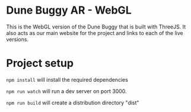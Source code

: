# Dune Buggy AR - WebGL
This is the WebGL version of the Dune Buggy that is built with ThreeJS. It also acts as our main website for the project and links to each of the live versions.

# Project setup

`npm install` will install the required dependencies

`npm run watch` will run a dev server on port 3000.

`npm run build` will create a distribution directory "dist"

